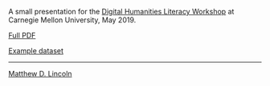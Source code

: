 A small presentation for the [Digital Humanities Literacy Workshop](https://dsharp-cmu.github.io/DH-Literacy-Workshop-at-CMU-2019/) at Carnegie Mellon University, May 2019.

[Full PDF](tidy-dh-data.pdf)

[Example dataset](https://github.com/mdlincoln/tidy-dh-data/tree/gh-pages/example_data)

---
[Matthew D. Lincoln](https://matthewlincoln.net)

